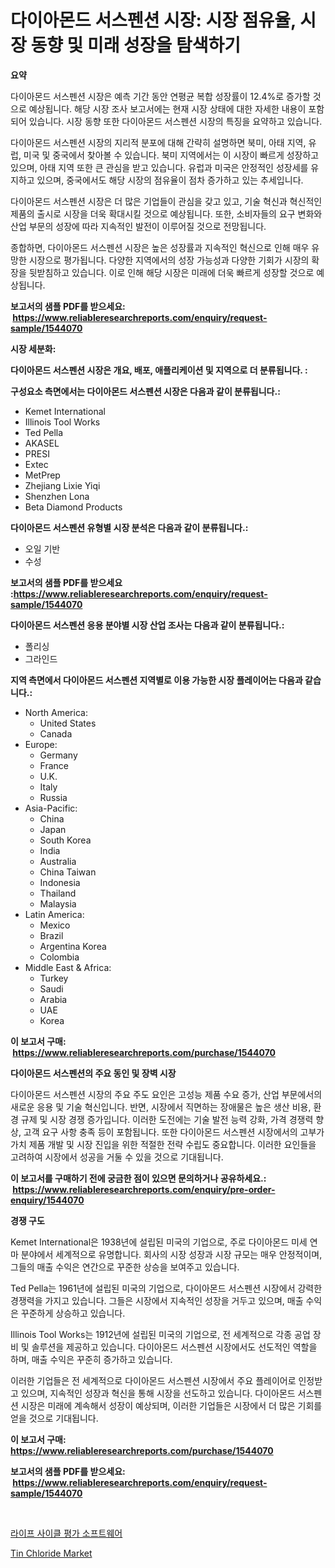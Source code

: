 <p><h1>다이아몬드 서스펜션 시장: 시장 점유율, 시장 동향 및 미래 성장을 탐색하기</h1></p><p><strong>요약</strong></p>
<p><p>다이아몬드 서스펜션 시장은 예측 기간 동안 연평균 복합 성장률이 12.4%로 증가할 것으로 예상됩니다. 해당 시장 조사 보고서에는 현재 시장 상태에 대한 자세한 내용이 포함되어 있습니다. 시장 동향 또한 다이아몬드 서스펜션 시장의 특징을 요약하고 있습니다.</p><p>다이아몬드 서스펜션 시장의 지리적 분포에 대해 간략히 설명하면 북미, 아태 지역, 유럽, 미국 및 중국에서 찾아볼 수 있습니다. 북미 지역에서는 이 시장이 빠르게 성장하고 있으며, 아태 지역 또한 큰 관심을 받고 있습니다. 유럽과 미국은 안정적인 성장세를 유지하고 있으며, 중국에서도 해당 시장의 점유율이 점차 증가하고 있는 추세입니다.</p><p>다이아몬드 서스펜션 시장은 더 많은 기업들이 관심을 갖고 있고, 기술 혁신과 혁신적인 제품의 출시로 시장을 더욱 확대시킬 것으로 예상됩니다. 또한, 소비자들의 요구 변화와 산업 부문의 성장에 따라 지속적인 발전이 이루어질 것으로 전망됩니다.</p><p>종합하면, 다이아몬드 서스펜션 시장은 높은 성장률과 지속적인 혁신으로 인해 매우 유망한 시장으로 평가됩니다. 다양한 지역에서의 성장 가능성과 다양한 기회가 시장의 확장을 뒷받침하고 있습니다. 이로 인해 해당 시장은 미래에 더욱 빠르게 성장할 것으로 예상됩니다.</p></p>
<p><strong>보고서의 샘플 PDF를 받으세요: &nbsp;<a href="https://www.reliableresearchreports.com/enquiry/request-sample/1544070">https://www.reliableresearchreports.com/enquiry/request-sample/1544070</a></strong></p>
<p><strong>시장 세분화:</strong></p>
<p><strong> 다이아몬드 서스펜션 시장은 개요, 배포, 애플리케이션 및 지역으로 더 분류됩니다. :</strong></p>
<p><strong>구성요소 측면에서는 다이아몬드 서스펜션 시장은 다음과 같이 분류됩니다.:</strong></p>
<p><ul><li>Kemet International</li><li>Illinois Tool Works</li><li>Ted Pella</li><li>AKASEL</li><li>PRESI</li><li>Extec</li><li>MetPrep</li><li>Zhejiang Lixie Yiqi</li><li>Shenzhen Lona</li><li>Beta Diamond Products</li></ul></p>
<p><strong> 다이아몬드 서스펜션 유형별 시장 분석은 다음과 같이 분류됩니다.:</strong></p>
<p><ul><li>오일 기반</li><li>수성</li></ul></p>
<p><strong>보고서의 샘플 PDF를 받으세요 :<a href="https://www.reliableresearchreports.com/enquiry/request-sample/1544070">https://www.reliableresearchreports.com/enquiry/request-sample/1544070</a></strong></p>
<p><strong> 다이아몬드 서스펜션 응용 분야별 시장 산업 조사는 다음과 같이 분류됩니다.:</strong></p>
<p><ul><li>폴리싱</li><li>그라인드</li></ul></p>
<p><strong>지역 측면에서 다이아몬드 서스펜션 지역별로 이용 가능한 시장 플레이어는 다음과 같습니다.:</strong></p>
<p><ul>
    <li>
        North America:
        <ul>
            <li>United States</li>
            <li>Canada</li>
        </ul>
    </li>
    <li>
        Europe:
        <ul>
            <li>Germany</li>
            <li>France</li>
            <li>U.K.</li>
            <li>Italy</li>
            <li>Russia</li>
        </ul>
    </li>
    <li>
        Asia-Pacific:
        <ul>
            <li>China</li>
            <li>Japan</li>
            <li>South Korea</li>
            <li>India</li>
            <li>Australia</li>
            <li>China Taiwan</li>
            <li>Indonesia</li>
            <li>Thailand</li>
            <li>Malaysia</li>
        </ul>
    </li>
    <li>
        Latin America:
        <ul>
            <li>Mexico</li>
            <li>Brazil</li>
            <li>Argentina Korea</li>
            <li>Colombia</li>
        </ul>
    </li>
    <li>
        Middle East & Africa:
        <ul>
            <li>Turkey</li>
            <li>Saudi</li>
            <li>Arabia</li>
            <li>UAE</li>
            <li>Korea</li>
        </ul>
    </li>
    </ul></p>
<p><strong>이 보고서 구매: &nbsp;<a href="https://www.reliableresearchreports.com/purchase/1544070">https://www.reliableresearchreports.com/purchase/1544070</a></strong></p>
<p><strong>다이아몬드 서스펜션의 주요 동인 및 장벽 시장</strong></p>
<p><p>다이아몬드 서스펜션 시장의 주요 주도 요인은 고성능 제품 수요 증가, 산업 부문에서의 새로운 응용 및 기술 혁신입니다. 반면, 시장에서 직면하는 장애물은 높은 생산 비용, 환경 규제 및 시장 경쟁 증가입니다. 이러한 도전에는 기술 발전 능력 강화, 가격 경쟁력 향상, 고객 요구 사항 충족 등이 포함됩니다. 또한 다이아몬드 서스펜션 시장에서의 고부가가치 제품 개발 및 시장 진입을 위한 적절한 전략 수립도 중요합니다. 이러한 요인들을 고려하여 시장에서 성공을 거둘 수 있을 것으로 기대됩니다.</p></p>
<p><strong>이 보고서를 구매하기 전에 궁금한 점이 있으면 문의하거나 공유하세요.: &nbsp;<a href="https://www.reliableresearchreports.com/enquiry/pre-order-enquiry/1544070">https://www.reliableresearchreports.com/enquiry/pre-order-enquiry/1544070</a></strong></p>
<p><strong>경쟁 구도</strong></p>
<p><p>Kemet International은 1938년에 설립된 미국의 기업으로, 주로 다이아몬드 미세 연마 분야에서 세계적으로 유명합니다. 회사의 시장 성장과 시장 규모는 매우 안정적이며, 그들의 매출 수익은 연간으로 꾸준한 상승을 보여주고 있습니다.</p><p>Ted Pella는 1961년에 설립된 미국의 기업으로, 다이아몬드 서스펜션 시장에서 강력한 경쟁력을 가지고 있습니다. 그들은 시장에서 지속적인 성장을 거두고 있으며, 매출 수익은 꾸준하게 상승하고 있습니다.</p><p>Illinois Tool Works는 1912년에 설립된 미국의 기업으로, 전 세계적으로 각종 공업 장비 및 솔루션을 제공하고 있습니다. 다이아몬드 서스펜션 시장에서도 선도적인 역할을 하며, 매출 수익은 꾸준히 증가하고 있습니다.</p><p>이러한 기업들은 전 세계적으로 다이아몬드 서스펜션 시장에서 주요 플레이어로 인정받고 있으며, 지속적인 성장과 혁신을 통해 시장을 선도하고 있습니다. 다이아몬드 서스펜션 시장은 미래에 계속해서 성장이 예상되며, 이러한 기업들은 시장에서 더 많은 기회를 얻을 것으로 기대됩니다.</p></p>
<p><strong>이 보고서 구매: &nbsp; <a href="https://www.reliableresearchreports.com/purchase/1544070">https://www.reliableresearchreports.com/purchase/1544070</a></strong></p>
<p><strong>보고서의 샘플 PDF를 받으세요: &nbsp;<a href="https://www.reliableresearchreports.com/enquiry/request-sample/1544070">https://www.reliableresearchreports.com/enquiry/request-sample/1544070</a></strong><strong></strong></p>
<p>&nbsp;</p>
<p><p><a href="https://github.com/CorEmtymerich56566/Market-Research-Report-List-1/blob/main/704997813410.md">라이프 사이클 평가 소프트웨어</a></p><p><a href="https://picayune-night-cbd.notion.site/Tin-Chloride-Market-Research-Report-Unlocks-Analysis-on-the-Market-Financial-Status-Market-Size-an-abd6c99f4b664c078acf7ab39a368722">Tin Chloride Market</a></p></p>